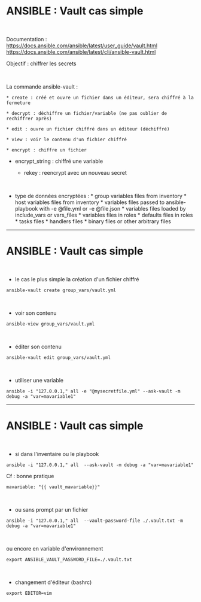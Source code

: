 

# ANSIBLE : Vault cas simple


<br>

Documentation : https://docs.ansible.com/ansible/latest/user_guide/vault.html
https://docs.ansible.com/ansible/latest/cli/ansible-vault.html

Objectif : chiffrer les secrets

<br>

La commande ansible-vault :

	* create : créé et ouvre un fichier dans un éditeur, sera chiffré à la fermeture

	* decrypt : déchiffre un fichier/variable (ne pas oublier de rechiffrer après)

	* edit : ouvre un fichier chiffré dans un éditeur (déchiffré)

	* view : voir le contenu d'un fichier chiffré

	* encrypt : chiffre un fichier

  * encrypt_string : chiffré une variable

	* rekey : reencrypt avec un nouveau secret

	
<br>

* type de données encryptées :
       * group variables files from inventory
       * host variables files from inventory
       * variables files passed to ansible-playbook with -e @file.yml or -e @file.json
       * variables files loaded by include_vars or vars_files
       * variables files in roles
       *  defaults files in roles
       *  tasks files
       *  handlers files
       *  binary files or other arbitrary files

-------------------------------------------------------------------------------

# ANSIBLE : Vault cas simple


<br>

* le cas le plus simple la création d'un fichier chiffré

```
ansible-vault create group_vars/vault.yml
```

<br>

* voir son contenu

```
ansible-view group_vars/vault.yml
```

<br>

* éditer son contenu

```
ansible-vault edit group_vars/vault.yml
```

<br>

* utiliser une variable

```
ansible -i "127.0.0.1," all -e "@mysecretfile.yml" --ask-vault -m debug -a "var=mavariable1"
```

-------------------------------------------------------------------------------

# ANSIBLE : Vault cas simple


<br>

* si dans l'inventaire ou le playbook

```
ansible -i "127.0.0.1," all  --ask-vault -m debug -a "var=mavariable1"
```

Cf : bonne pratique 

```
mavariable: "{{ vault_mavariable}}"
```

<br>

* ou sans prompt par un fichier

```
ansible -i "127.0.0.1," all  --vault-password-file ./.vault.txt -m debug -a "var=mavariable1"
```

<br>

ou encore en variable d'environnement

```
export ANSIBLE_VAULT_PASSWORD_FILE=./.vault.txt
```

<br>

* changement d'éditeur (bashrc)

```
export EDITOR=vim
```
